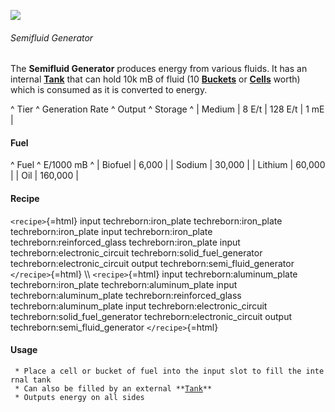 ![](/mods/techreborn/semifluid_generator.png)

###### Semifluid Generator

The **Semifluid Generator** produces energy from various fluids. It
has an internal
**[Tank](mods:techreborn:basic_tank_unit "wikilink")** that can hold
10k mB of fluid (10 **[Buckets](mods:minecraft:bucket "wikilink")**
or **[Cells](items:fluid:empty_cell "wikilink")** worth) which is
consumed as it is converted to energy.

\^ Tier \^ Generation Rate \^ Output \^ Storage \^ \| Medium \| 8 E/t \|
128 E/t \| 1 mE \|

#### Fuel

\^ Fuel \^ E/1000 mB \^ \| Biofuel \| 6,000 \| \| Sodium \| 30,000 \| \|
Lithium \| 60,000 \| \| Oil \| 160,000 \|

#### Recipe

`<recipe>`{=html} input techreborn:iron_plate techreborn:iron_plate
techreborn:iron_plate input techreborn:iron_plate
techreborn:reinforced_glass techreborn:iron_plate input
techreborn:electronic_circuit techreborn:solid_fuel_generator
techreborn:electronic_circuit output techreborn:semi_fluid_generator
`</recipe>`{=html} \\\\ `<recipe>`{=html} input
techreborn:aluminum_plate techreborn:iron_plate
techreborn:aluminum_plate input techreborn:aluminum_plate
techreborn:reinforced_glass techreborn:aluminum_plate input
techreborn:electronic_circuit techreborn:solid_fuel_generator
techreborn:electronic_circuit output techreborn:semi_fluid_generator
`</recipe>`{=html}

#### Usage

` * Place a cell or bucket of fuel into the input slot to fill the internal tank`\
` * Can also be filled by an external **`[`Tank`](mods:techreborn:basic_tank_unit "wikilink")`**`\
` * Outputs energy on all sides`
